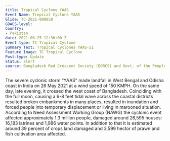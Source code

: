 ```yaml
---
title: Tropical Cyclone YAAS
Event Name: Tropical Cyclone YAAS
Glide: TC-2021-000058
GDACS-level: 
Country:
- Pakistan
date: 2021-06-25 12:30:00 Z
Event type: TC Tropical Cyclone
Summary Text: Tropical Cyclones YAAS-21 
Feature Image: TC Tropical Cyclone
Post-type: Update
Status: alert
source: Bangladesh Red Crescent Society (BDRCS) and Govt. of the People's Republic of Bangladesh - Bangladesh Meteorological Department Storm Warning Center
---
```

The severe cyclonic storm “YAAS” made landfall in West Bengal and Odisha coast in India on 26 May 2021 at a wind speed of 150 KMPH. On the same day, late evening, it crossed the west coast of Bangladesh. Coinciding with the full moon, causing a 6-8 feet tidal wave across the coastal districts resulted broken embankments in many places, resulted in inundation and forced people into temporary displacement or living in marooned situation. According to Need Assessment Working Group (NAWG) the cyclonic event affected approximately 1.3 million people, damaged around 26,595 houses: 16,183 latrines and 1,986 water points. In addition to that it is estimated around 39 percent of crops land damaged and 3,599 hector of prawn and fish cultivation area affected.
